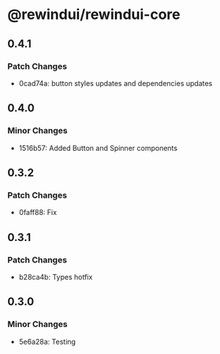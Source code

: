 # @rewindui/rewindui-core

## 0.4.1

### Patch Changes

- 0cad74a: button styles updates and dependencies updates

## 0.4.0

### Minor Changes

- 1516b57: Added Button and Spinner components

## 0.3.2

### Patch Changes

- 0faff88: Fix

## 0.3.1

### Patch Changes

- b28ca4b: Types hotfix

## 0.3.0

### Minor Changes

- 5e6a28a: Testing
